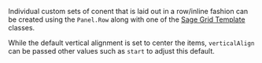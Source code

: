 Individual custom sets of conent that is laid out in a row/inline fashion can be created using the `Panel.Row` along with one of the [Sage Grid Template](https://sage-design-system.kajabi.com/pages/foundations/grid_templates) classes.

While the default vertical alignment is set to center the items, `verticalAlign` can be passed other values such as `start` to adjust this default.
